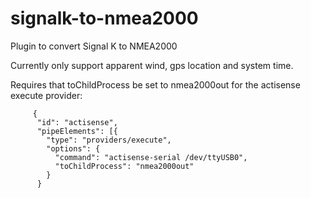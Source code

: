 # signalk-to-nmea2000
Plugin to convert Signal K to NMEA2000

Currently only support apparent wind, gps location and system time.

Requires that toChildProcess be set to nmea2000out for the actisense execute provider:

```
     {
      "id": "actisense",
      "pipeElements": [{
        "type": "providers/execute",
        "options": {
          "command": "actisense-serial /dev/ttyUSB0",
          "toChildProcess": "nmea2000out"
        }
      }
```
